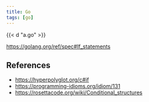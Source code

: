 ```yaml
---
title: Go
tags: [go]
---
```


{{< d "a.go" >}}

<https://golang.org/ref/spec#If_statements>

## References

- <https://hyperpolyglot.org/c#if>
- <https://programming-idioms.org/idiom/131>
- <https://rosettacode.org/wiki/Conditional_structures>

